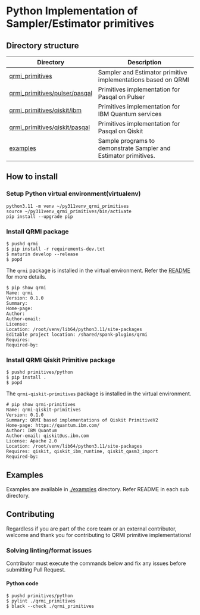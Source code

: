 # Python Implementation of Sampler/Estimator primitives

## Directory structure

| Directory | Description |
| ---- | ---- |
| [qrmi_primitives](./qrmi_primitives) | Sampler and Estimator primitive implementations based on QRMI |
| [qrmi_primitives/pulser/pasqal](./qrmi_primitives/pulser/pasqal/) | Primitives implementation for Pasqal on Pulser |
| [qrmi_primitives/qiskit/ibm](./qrmi_primitives/qiskit/ibm) | Primitives implementation for IBM Quantum services |
| [qrmi_primitives/qiskit/pasqal](./qrmi_primitives/qiskit/pasqal) | Primitives implementation for Pasqal on Qiskit |
| [examples](./examples) | Sample programs to demonstrate Sampler and Estimator primitives. |

## How to install

### Setup Python virtual environment(virtualenv)

```shell-session
python3.11 -m venv ~/py311venv_qrmi_primitives
source ~/py311venv_qrmi_primitives/bin/activate
pip install --upgrade pip
```

### Install QRMI package

```shell-session
$ pushd qrmi
$ pip install -r requirements-dev.txt
$ maturin develop --release
$ popd
```
The `qrmi` package is installed in the virtual environment. Refer the [README](../../qrmi/README.md) for more details.

```shell-session
$ pip show qrmi
Name: qrmi
Version: 0.1.0
Summary: 
Home-page: 
Author: 
Author-email: 
License: 
Location: /root/venv/lib64/python3.11/site-packages
Editable project location: /shared/spank-plugins/qrmi
Requires: 
Required-by: 
```

### Install QRMI Qiskit Primitive package
```shell-session
$ pushd primitives/python
$ pip install .
$ popd
```

The `qrmi-qiskit-primitives` package is installed in the virtual environment.

```shell-session
# pip show qrmi-primitives
Name: qrmi-qiskit-primitives
Version: 0.1.0
Summary: QRMI based implementations of Qiskit PrimitiveV2
Home-page: https://quantum.ibm.com/
Author: IBM Quantum
Author-email: qiskit@us.ibm.com
License: Apache 2.0
Location: /root/venv/lib64/python3.11/site-packages
Requires: qiskit, qiskit_ibm_runtime, qiskit_qasm3_import
Required-by: 
```

## Examples

Examples are available in [./examples](./examples) directory. Refer README in each sub directory.

## Contributing

Regardless if you are part of the core team or an external contributor, welcome and thank you for contributing to QRMI primitive implementations!

### Solving linting/format issues

Contributor must execute the commands below and fix any issues before submitting Pull Request.

#### Python code
```shell-session 
$ pushd primitives/python
$ pylint ./qrmi_primitives
$ black --check ./qrmi_primitives
``` 
